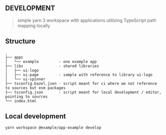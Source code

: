 ## DEVELOPMENT

> simple yarn 3 workspace with applications utilizing TypeScript path mapping locally

## Structure

```
.
├── apps
│   └── example         - one example app
├── libs                - shared libraries
│   ├── ui-logo
│   ├── ui-page         - sample with reference to library ui-logo
│   └── ui-spinner
├── tsconfig.bazel.json - script meant for ci where we not reference to sources but esm packages
├── tsconfig.json       - script meant for local development / editor, pointing to sources
└── index.html
```

## Local development

`yarn workspace @example/app-example develop`
